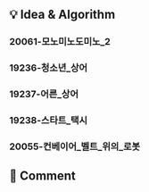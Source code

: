 ## 💡 Idea & Algorithm <!-- 핵심 아이디어 및 알고리즘 -->
### 20061-모노미노도미노_2  
### 19236-청소년_상어  
### 19237-어른_상어  
### 19238-스타트_택시  
### 20055-컨베이어_벨트_위의_로봇  
## 💬 Comment <!-- 후기 -->
